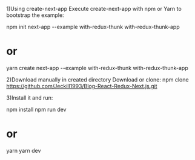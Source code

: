 1)Using create-next-app
Execute create-next-app with npm or Yarn to bootstrap the example:

npm init next-app --example with-redux-thunk with-redux-thunk-app
# or
yarn create next-app --example with-redux-thunk with-redux-thunk-app


2)Download manually in created directory
Download or clone:
npm clone https://github.com/Jeckill1993/Blog-React-Redux-Next.js.git


3)Install it and run:

npm install
npm run dev
# or
yarn
yarn dev

